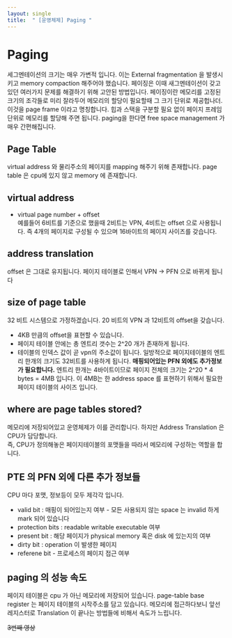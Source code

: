 ```yaml
---
layout: single
title:  " [운영체제] Paging "
---
```


Paging
===
세그멘테이션의 크기는 매우 가변적 입니다. 이는 External fragmentation 을 발생시키고 memory compaction 해주어야 했습니다. 페이징은 이때 새그멘테이션이 갖고 있던 여러가지 문제를 해결하기 위해 고안된 방법입니다. 페이징이란 메모리를 고정된 크기의 조각들로 미리 잘라두어 메모리의 할당이 필요할때 그 크기 단위로 제공헙나더. 이것을 page frame 이라고 명칭합니다. 힙과 스택을 구분할 필요 없이 페이지 프레임 단위로 메모리를 할당해 주면 됩니다. paging을 한다면 free space management 가 매우 간편해집니다.

Page Table
---
virtual address 와 물리주소의 페이지를 mapping 해주기 위해 존재합니다. page table 은 cpu에 있지 않고 memory 에 존재합니다.

virtual address
---
* virtual page number + offset     
예를들어 6비트를 기준으로 했을때 2비트는 VPN, 4비트는 offset 으로 사용됩니다. 즉 4개의 페이지로 구성될 수 있으며 16바이트의 페이지 사이즈를 갖습니다.

address translation
---
offset 은 그대로 유지됩니다. 페이지 테이블로 인해서 VPN -> PFN 으로 바뀌게 됩니다 

size of page table
--- 
32 비트 시스템으로 가정하겠습니다. 20 비트의 VPN 과 12비트의 offset을 갖습니다. 
* 4KB 만큼의 offset을 표현할 수 있습니다.    
* 페이지 테이블 안에는 총 엔트리 갯수는 2^20 개가 존재하게 됩니다. 
* 테이블의 인덱스 값이 곧 vpn의 주소값이 됩니다. 
일방적으로 페이지테이블의 엔트리 한개의 크기도 32비트를 사용하게 됩니다. **매핑되어있는 PFN 외에도 추가정보가 필요합니다.** 엔트리 한개는 4바이트이므로 페이지 전체의 크기는 2^20 * 4 bytes = 4MB 입니다. 이 4MB는 한 address space 를 표현하기 위해서 필요한 페이지 테이블의 사이즈 입니다. 

where are page tables stored?
---
메모리에 저장되어있고 운영체제가 이를 관리합니다. 하지만 Address Translation 은 CPU가 담당합니다.     
즉, CPU가 정의해놓은 페이지테이블의 포맷들을 따라서 메모리에 구성하는 역할을 합니다. 



PTE 의 PFN 외에 다른 추가 정보들 
---
CPU 마다 포맷, 정보등이 모두 제각각 입니다.
* valid bit : 매핑이 되어있는지 여부 - 모든 사용되지 않는 space 는 invalid 하게 mark 되어 있습니다
* protection bits : readable writable executable 여부 
* present bit : 해당 페이지가 physical memory 혹은 disk 에 있는지의 여부
* dirty bit : operation 이 발생한 페이지
* referene bit - 프로세스의 페이지 접근 여부  

paging 의 성능 속도
---
페이지 테이블은 cpu 가 아닌 메모리에 저장되어 있습니다. page-table base register 는 페이지 테이블의 시작주소를 담고 있습니다. 메모리에 접근하다보니 앞선 레지스터로 Translation 이 끝나는 방법들에 비해서 속도가 느립니다. 

~~3번째 영상~~
